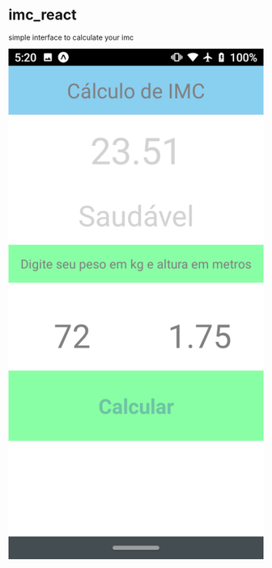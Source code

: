# imc_react
simple interface to calculate your imc

![Alt text](https://raw.githubusercontent.com/rgabriel738/imc_react/master/Screenshot_20200725-172048.png?raw=true "Title")
